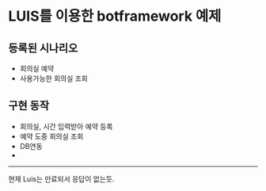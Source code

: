 # LUIS를 이용한 botframework 예제

## 등록된 시나리오
* 회의실 예약
* 사용가능한 회의실 조회

## 구현 동작
* 회의실, 시간 입력받아 예약 등록
* 예약 도중 회의실 조회
* DB연동
*
---

현재 Luis는 만료되서 응답이 없는듯.
